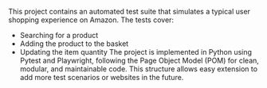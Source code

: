 This project contains an automated test suite that simulates a typical user shopping experience on Amazon. The tests cover:
- Searching for a product
- Adding the product to the basket
- Updating the item quantity
The project is implemented in Python using Pytest and Playwright, following the Page Object Model (POM) for clean, modular, and maintainable code. This structure allows easy extension to add more test scenarios or websites in the future.
